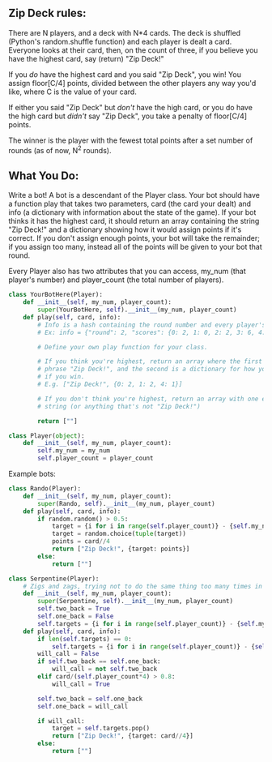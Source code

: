 ## Zip Deck rules:

There are N players, and a deck with N*4 cards.  The deck is shuffled (Python's random.shuffle function) and each player is dealt a card.  Everyone looks at their card, then, on the count of three, if you believe you have the highest card, say (return) "Zip Deck!"

If you *do* have the highest card and you said "Zip Deck", you win!  You assign floor[C/4] points, divided between the other players any way you'd like, where C is the value of your card.

If either you said "Zip Deck" but *don't* have the high card, or you do have the high card but *didn't* say "Zip Deck", you take a penalty of floor[C/4] points.

The winner is the player with the fewest total points after a set number of rounds (as of now, N<sup>2</sup> rounds).

## What You Do:

Write a bot!  A bot is a descendant of the Player class.  Your bot should have a function play that takes two parameters, card (the card your dealt) and info (a dictionary with information about the state of the game).  If your bot thinks it has the highest card, it should return an array containing the string "Zip Deck!" and a dictionary showing how it would assign points if it's correct.  If you don't assign enough points, your bot will take the remainder; if you assign too many, instead all of the points will be given to your bot that round.

Every Player also has two attributes that you can access, my_num (that player's number) and player_count (the total number of players).

```python
class YourBotHere(Player):
    def __init__(self, my_num, player_count):
        super(YourBotHere, self).__init__(my_num, player_count)
    def play(self, card, info):
        # Info is a hash containing the round number and every player's score
        # Ex: info = {"round": 2, "scores": {0: 2, 1: 0, 2: 2, 3: 6, 4: 5} }

        # Define your own play function for your class.

        # If you think you're highest, return an array where the first element is the
        # phrase "Zip Deck!", and the second is a dictionary for how you'd assign points
        # if you win.
        # E.g. ["Zip Deck!", {0: 2, 1: 2, 4: 1}]

        # If you don't think you're highest, return an array with one element, the empty
        # string (or anything that's not "Zip Deck!")

        return [""]
```

```python
class Player(object):
    def __init__(self, my_num, player_count):
        self.my_num = my_num
        self.player_count = player_count
```

Example bots:

```python
class Rando(Player):
    def __init__(self, my_num, player_count):
        super(Rando, self).__init__(my_num, player_count)
    def play(self, card, info):
        if random.random() > 0.5:
            target = {i for i in range(self.player_count)} - {self.my_num}
            target = random.choice(tuple(target))
            points = card//4
            return ["Zip Deck!", {target: points}]
        else:
            return [""]
```

```python
class Serpentine(Player):
    # Zigs and zags, trying not to do the same thing too many times in a row.
    def __init__(self, my_num, player_count):
        super(Serpentine, self).__init__(my_num, player_count)
        self.two_back = True
        self.one_back = False
        self.targets = {i for i in range(self.player_count)} - {self.my_num}
    def play(self, card, info):
        if len(self.targets) == 0:
            self.targets = {i for i in range(self.player_count)} - {self.my_num}
        will_call = False
        if self.two_back == self.one_back:
            will_call = not self.two_back
        elif card/(self.player_count*4) > 0.8:
            will_call = True

        self.two_back = self.one_back
        self.one_back = will_call

        if will_call:
            target = self.targets.pop()
            return ["Zip Deck!", {target: card//4}]
        else:
            return [""]
```